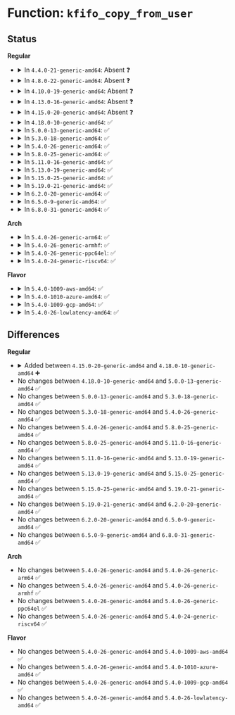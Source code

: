 # Function: <code>kfifo_copy_from_user</code>

## Status
<b>Regular</b>
<ul>
<li>
<details>
<summary>In <code>4.4.0-21-generic-amd64</code>: Absent ❓</summary>

```json
{
  "name": "kfifo_copy_from_user",
  "collision_type": "Unique Static",
  "inline_type": "Selective",
  "funcs": [
    {
      "addr": 18446744071583033072,
      "name": "kfifo_copy_from_user",
      "external": false,
      "loc": "lib/kfifo.c:188",
      "file": "lib/kfifo.c",
      "inline": "not declared, inlined",
      "caller_inline": [],
      "caller_func": [
        "lib/kfifo.c:__kfifo_from_user",
        "lib/kfifo.c:__kfifo_from_user_r"
      ]
    }
  ],
  "symbols": [
    {
      "addr": 18446744071583033072,
      "name": "kfifo_copy_from_user.isra.9",
      "section": ".text",
      "bind": "STB_LOCAL",
      "size": 177
    }
  ]
}
```
</details>
</li>
<li>
<details>
<summary>In <code>4.8.0-22-generic-amd64</code>: Absent ❓</summary>

```json
{
  "name": "kfifo_copy_from_user",
  "collision_type": "Unique Static",
  "inline_type": "Selective",
  "funcs": [
    {
      "addr": 18446744071583326496,
      "name": "kfifo_copy_from_user",
      "external": false,
      "loc": "lib/kfifo.c:188",
      "file": "lib/kfifo.c",
      "inline": "not declared, inlined",
      "caller_inline": [],
      "caller_func": [
        "lib/kfifo.c:__kfifo_from_user_r",
        "lib/kfifo.c:__kfifo_from_user"
      ]
    }
  ],
  "symbols": [
    {
      "addr": 18446744071583326496,
      "name": "kfifo_copy_from_user.isra.9",
      "section": ".text",
      "bind": "STB_LOCAL",
      "size": 249
    }
  ]
}
```
</details>
</li>
<li>
<details>
<summary>In <code>4.10.0-19-generic-amd64</code>: Absent ❓</summary>

```json
{
  "name": "kfifo_copy_from_user",
  "collision_type": "Unique Static",
  "inline_type": "Selective",
  "funcs": [
    {
      "addr": 18446744071583451408,
      "name": "kfifo_copy_from_user",
      "external": false,
      "loc": "lib/kfifo.c:188",
      "file": "lib/kfifo.c",
      "inline": "not declared, inlined",
      "caller_inline": [],
      "caller_func": [
        "lib/kfifo.c:__kfifo_from_user_r",
        "lib/kfifo.c:__kfifo_from_user"
      ]
    }
  ],
  "symbols": [
    {
      "addr": 18446744071583451408,
      "name": "kfifo_copy_from_user.isra.9",
      "section": ".text",
      "bind": "STB_LOCAL",
      "size": 249
    }
  ]
}
```
</details>
</li>
<li>
<details>
<summary>In <code>4.13.0-16-generic-amd64</code>: Absent ❓</summary>

```json
{
  "name": "kfifo_copy_from_user",
  "collision_type": "Unique Static",
  "inline_type": "Selective",
  "funcs": [
    {
      "addr": 18446744071583471952,
      "name": "kfifo_copy_from_user",
      "external": false,
      "loc": "lib/kfifo.c:188",
      "file": "lib/kfifo.c",
      "inline": "not declared, inlined",
      "caller_inline": [],
      "caller_func": [
        "lib/kfifo.c:__kfifo_from_user_r",
        "lib/kfifo.c:__kfifo_from_user"
      ]
    }
  ],
  "symbols": [
    {
      "addr": 18446744071583471952,
      "name": "kfifo_copy_from_user.isra.7",
      "section": ".text",
      "bind": "STB_LOCAL",
      "size": 248
    }
  ]
}
```
</details>
</li>
<li>
<details>
<summary>In <code>4.15.0-20-generic-amd64</code>: Absent ❓</summary>

```json
{
  "name": "kfifo_copy_from_user",
  "collision_type": "Unique Static",
  "inline_type": "Selective",
  "funcs": [
    {
      "addr": 18446744071583652896,
      "name": "kfifo_copy_from_user",
      "external": false,
      "loc": "lib/kfifo.c:188",
      "file": "lib/kfifo.c",
      "inline": "not declared, inlined",
      "caller_inline": [],
      "caller_func": [
        "lib/kfifo.c:__kfifo_from_user_r",
        "lib/kfifo.c:__kfifo_from_user"
      ]
    }
  ],
  "symbols": [
    {
      "addr": 18446744071583652896,
      "name": "kfifo_copy_from_user.isra.7",
      "section": ".text",
      "bind": "STB_LOCAL",
      "size": 248
    }
  ]
}
```
</details>
</li>
<li>
<details>
<summary>In <code>4.18.0-10-generic-amd64</code>: ✅</summary>

```c
long unsigned int kfifo_copy_from_user(struct __kfifo * fifo, const void * from, unsigned int len, unsigned int off, unsigned int * copied)
```

```json
{
  "name": "kfifo_copy_from_user",
  "collision_type": "Unique Static",
  "inline_type": "No",
  "funcs": [
    {
      "addr": 18446744071583870736,
      "name": "kfifo_copy_from_user",
      "external": false,
      "loc": "lib/kfifo.c:188",
      "file": "lib/kfifo.c",
      "inline": "seen, unknown",
      "caller_inline": [],
      "caller_func": [
        "lib/kfifo.c:__kfifo_from_user_r",
        "lib/kfifo.c:__kfifo_from_user"
      ]
    }
  ],
  "symbols": [
    {
      "addr": 18446744071583870736,
      "name": "kfifo_copy_from_user",
      "section": ".text",
      "bind": "STB_LOCAL",
      "size": 246
    }
  ]
}
```
</details>
</li>
<li>
<details>
<summary>In <code>5.0.0-13-generic-amd64</code>: ✅</summary>

```c
long unsigned int kfifo_copy_from_user(struct __kfifo * fifo, const void * from, unsigned int len, unsigned int off, unsigned int * copied)
```

```json
{
  "name": "kfifo_copy_from_user",
  "collision_type": "Unique Static",
  "inline_type": "No",
  "funcs": [
    {
      "addr": 18446744071583956528,
      "name": "kfifo_copy_from_user",
      "external": false,
      "loc": "lib/kfifo.c:188",
      "file": "lib/kfifo.c",
      "inline": "seen, unknown",
      "caller_inline": [],
      "caller_func": [
        "lib/kfifo.c:__kfifo_from_user_r",
        "lib/kfifo.c:__kfifo_from_user"
      ]
    }
  ],
  "symbols": [
    {
      "addr": 18446744071583956528,
      "name": "kfifo_copy_from_user",
      "section": ".text",
      "bind": "STB_LOCAL",
      "size": 246
    }
  ]
}
```
</details>
</li>
<li>
<details>
<summary>In <code>5.3.0-18-generic-amd64</code>: ✅</summary>

```c
long unsigned int kfifo_copy_from_user(struct __kfifo * fifo, const void * from, unsigned int len, unsigned int off, unsigned int * copied)
```

```json
{
  "name": "kfifo_copy_from_user",
  "collision_type": "Unique Static",
  "inline_type": "No",
  "funcs": [
    {
      "addr": 18446744071584136016,
      "name": "kfifo_copy_from_user",
      "external": false,
      "loc": "lib/kfifo.c:175",
      "file": "lib/kfifo.c",
      "inline": "seen, unknown",
      "caller_inline": [],
      "caller_func": [
        "lib/kfifo.c:__kfifo_from_user_r",
        "lib/kfifo.c:__kfifo_from_user"
      ]
    }
  ],
  "symbols": [
    {
      "addr": 18446744071584136016,
      "name": "kfifo_copy_from_user",
      "section": ".text",
      "bind": "STB_LOCAL",
      "size": 246
    }
  ]
}
```
</details>
</li>
<li>
<details>
<summary>In <code>5.4.0-26-generic-amd64</code>: ✅</summary>

```c
long unsigned int kfifo_copy_from_user(struct __kfifo * fifo, const void * from, unsigned int len, unsigned int off, unsigned int * copied)
```

```json
{
  "name": "kfifo_copy_from_user",
  "collision_type": "Unique Static",
  "inline_type": "No",
  "funcs": [
    {
      "addr": 18446744071584258416,
      "name": "kfifo_copy_from_user",
      "external": false,
      "loc": "lib/kfifo.c:175",
      "file": "lib/kfifo.c",
      "inline": "seen, unknown",
      "caller_inline": [],
      "caller_func": [
        "lib/kfifo.c:__kfifo_from_user_r",
        "lib/kfifo.c:__kfifo_from_user"
      ]
    }
  ],
  "symbols": [
    {
      "addr": 18446744071584258416,
      "name": "kfifo_copy_from_user",
      "section": ".text",
      "bind": "STB_LOCAL",
      "size": 267
    }
  ]
}
```
</details>
</li>
<li>
<details>
<summary>In <code>5.8.0-25-generic-amd64</code>: ✅</summary>

```c
long unsigned int kfifo_copy_from_user(struct __kfifo * fifo, const void * from, unsigned int len, unsigned int off, unsigned int * copied)
```

```json
{
  "name": "kfifo_copy_from_user",
  "collision_type": "Unique Static",
  "inline_type": "No",
  "funcs": [
    {
      "addr": 18446744071584666752,
      "name": "kfifo_copy_from_user",
      "external": false,
      "loc": "lib/kfifo.c:175",
      "file": "lib/kfifo.c",
      "inline": "seen, unknown",
      "caller_inline": [],
      "caller_func": [
        "lib/kfifo.c:__kfifo_from_user_r",
        "lib/kfifo.c:__kfifo_from_user"
      ]
    }
  ],
  "symbols": [
    {
      "addr": 18446744071584666752,
      "name": "kfifo_copy_from_user",
      "section": ".text",
      "bind": "STB_LOCAL",
      "size": 275
    }
  ]
}
```
</details>
</li>
<li>
<details>
<summary>In <code>5.11.0-16-generic-amd64</code>: ✅</summary>

```c
long unsigned int kfifo_copy_from_user(struct __kfifo * fifo, const void * from, unsigned int len, unsigned int off, unsigned int * copied)
```

```json
{
  "name": "kfifo_copy_from_user",
  "collision_type": "Unique Static",
  "inline_type": "No",
  "funcs": [
    {
      "addr": 18446744071584784016,
      "name": "kfifo_copy_from_user",
      "external": false,
      "loc": "lib/kfifo.c:175",
      "file": "lib/kfifo.c",
      "inline": "seen, unknown",
      "caller_inline": [],
      "caller_func": [
        "lib/kfifo.c:__kfifo_from_user_r",
        "lib/kfifo.c:__kfifo_from_user"
      ]
    }
  ],
  "symbols": [
    {
      "addr": 18446744071584784016,
      "name": "kfifo_copy_from_user",
      "section": ".text",
      "bind": "STB_LOCAL",
      "size": 275
    }
  ]
}
```
</details>
</li>
<li>
<details>
<summary>In <code>5.13.0-19-generic-amd64</code>: ✅</summary>

```c
long unsigned int kfifo_copy_from_user(struct __kfifo * fifo, const void * from, unsigned int len, unsigned int off, unsigned int * copied)
```

```json
{
  "name": "kfifo_copy_from_user",
  "collision_type": "Unique Static",
  "inline_type": "No",
  "funcs": [
    {
      "addr": 18446744071584827488,
      "name": "kfifo_copy_from_user",
      "external": false,
      "loc": "lib/kfifo.c:175",
      "file": "lib/kfifo.c",
      "inline": "seen, unknown",
      "caller_inline": [],
      "caller_func": [
        "lib/kfifo.c:__kfifo_from_user_r",
        "lib/kfifo.c:__kfifo_from_user"
      ]
    }
  ],
  "symbols": [
    {
      "addr": 18446744071584827488,
      "name": "kfifo_copy_from_user",
      "section": ".text",
      "bind": "STB_LOCAL",
      "size": 272
    }
  ]
}
```
</details>
</li>
<li>
<details>
<summary>In <code>5.15.0-25-generic-amd64</code>: ✅</summary>

```c
long unsigned int kfifo_copy_from_user(struct __kfifo * fifo, const void * from, unsigned int len, unsigned int off, unsigned int * copied)
```

```json
{
  "name": "kfifo_copy_from_user",
  "collision_type": "Unique Static",
  "inline_type": "No",
  "funcs": [
    {
      "addr": 18446744071585245136,
      "name": "kfifo_copy_from_user",
      "external": false,
      "loc": "lib/kfifo.c:175",
      "file": "lib/kfifo.c",
      "inline": "seen, unknown",
      "caller_inline": [],
      "caller_func": [
        "lib/kfifo.c:__kfifo_from_user_r",
        "lib/kfifo.c:__kfifo_from_user"
      ]
    }
  ],
  "symbols": [
    {
      "addr": 18446744071585245136,
      "name": "kfifo_copy_from_user",
      "section": ".text",
      "bind": "STB_LOCAL",
      "size": 272
    }
  ]
}
```
</details>
</li>
<li>
<details>
<summary>In <code>5.19.0-21-generic-amd64</code>: ✅</summary>

```c
long unsigned int kfifo_copy_from_user(struct __kfifo * fifo, const void * from, unsigned int len, unsigned int off, unsigned int * copied)
```

```json
{
  "name": "kfifo_copy_from_user",
  "collision_type": "Unique Static",
  "inline_type": "No",
  "funcs": [
    {
      "addr": 18446744071586086784,
      "name": "kfifo_copy_from_user",
      "external": false,
      "loc": "lib/kfifo.c:175",
      "file": "lib/kfifo.c",
      "inline": "seen, unknown",
      "caller_inline": [],
      "caller_func": [
        "lib/kfifo.c:__kfifo_from_user_r",
        "lib/kfifo.c:__kfifo_from_user"
      ]
    }
  ],
  "symbols": [
    {
      "addr": 18446744071586086784,
      "name": "kfifo_copy_from_user",
      "section": ".text",
      "bind": "STB_LOCAL",
      "size": 290
    }
  ]
}
```
</details>
</li>
<li>
<details>
<summary>In <code>6.2.0-20-generic-amd64</code>: ✅</summary>

```c
long unsigned int kfifo_copy_from_user(struct __kfifo * fifo, const void * from, unsigned int len, unsigned int off, unsigned int * copied)
```

```json
{
  "name": "kfifo_copy_from_user",
  "collision_type": "Unique Static",
  "inline_type": "No",
  "funcs": [
    {
      "addr": 18446744071587069584,
      "name": "kfifo_copy_from_user",
      "external": false,
      "loc": "lib/kfifo.c:175",
      "file": "lib/kfifo.c",
      "inline": "seen, unknown",
      "caller_inline": [],
      "caller_func": [
        "lib/kfifo.c:__kfifo_from_user_r",
        "lib/kfifo.c:__kfifo_from_user"
      ]
    }
  ],
  "symbols": [
    {
      "addr": 18446744071587069584,
      "name": "kfifo_copy_from_user",
      "section": ".text",
      "bind": "STB_LOCAL",
      "size": 290
    }
  ]
}
```
</details>
</li>
<li>
<details>
<summary>In <code>6.5.0-9-generic-amd64</code>: ✅</summary>

```c
long unsigned int kfifo_copy_from_user(struct __kfifo * fifo, const void * from, unsigned int len, unsigned int off, unsigned int * copied)
```

```json
{
  "name": "kfifo_copy_from_user",
  "collision_type": "Unique Static",
  "inline_type": "No",
  "funcs": [
    {
      "addr": 18446744071587328160,
      "name": "kfifo_copy_from_user",
      "external": false,
      "loc": "lib/kfifo.c:175",
      "file": "lib/kfifo.c",
      "inline": "seen, unknown",
      "caller_inline": [],
      "caller_func": [
        "lib/kfifo.c:__kfifo_from_user_r",
        "lib/kfifo.c:__kfifo_from_user"
      ]
    }
  ],
  "symbols": [
    {
      "addr": 18446744071587328160,
      "name": "kfifo_copy_from_user",
      "section": ".text",
      "bind": "STB_LOCAL",
      "size": 290
    }
  ]
}
```
</details>
</li>
<li>
<details>
<summary>In <code>6.8.0-31-generic-amd64</code>: ✅</summary>

```c
long unsigned int kfifo_copy_from_user(struct __kfifo * fifo, const void * from, unsigned int len, unsigned int off, unsigned int * copied)
```

```json
{
  "name": "kfifo_copy_from_user",
  "collision_type": "Unique Static",
  "inline_type": "No",
  "funcs": [
    {
      "addr": 18446744071587611520,
      "name": "kfifo_copy_from_user",
      "external": false,
      "loc": "lib/kfifo.c:175",
      "file": "lib/kfifo.c",
      "inline": "seen, unknown",
      "caller_inline": [],
      "caller_func": [
        "lib/kfifo.c:__kfifo_from_user_r",
        "lib/kfifo.c:__kfifo_from_user"
      ]
    }
  ],
  "symbols": [
    {
      "addr": 18446744071587611520,
      "name": "kfifo_copy_from_user",
      "section": ".text",
      "bind": "STB_LOCAL",
      "size": 290
    }
  ]
}
```
</details>
</li>
</ul>
<b>Arch</b>
<ul>
<li>
<details>
<summary>In <code>5.4.0-26-generic-arm64</code>: ✅</summary>

```c
long unsigned int kfifo_copy_from_user(struct __kfifo * fifo, const void * from, unsigned int len, unsigned int off, unsigned int * copied)
```

```json
{
  "name": "kfifo_copy_from_user",
  "collision_type": "Unique Static",
  "inline_type": "No",
  "funcs": [
    {
      "addr": 18446603336496137688,
      "name": "kfifo_copy_from_user",
      "external": false,
      "loc": "lib/kfifo.c:175",
      "file": "lib/kfifo.c",
      "inline": "seen, unknown",
      "caller_inline": [],
      "caller_func": [
        "lib/kfifo.c:__kfifo_from_user_r",
        "lib/kfifo.c:__kfifo_from_user"
      ]
    }
  ],
  "symbols": [
    {
      "addr": 18446603336496137688,
      "name": "kfifo_copy_from_user",
      "section": ".text",
      "bind": "STB_LOCAL",
      "size": 304
    }
  ]
}
```
</details>
</li>
<li>
<details>
<summary>In <code>5.4.0-26-generic-armhf</code>: ✅</summary>

```c
long unsigned int kfifo_copy_from_user(struct __kfifo * fifo, const void * from, unsigned int len, unsigned int off, unsigned int * copied)
```

```json
{
  "name": "kfifo_copy_from_user",
  "collision_type": "Unique Static",
  "inline_type": "No",
  "funcs": [
    {
      "addr": 3229461120,
      "name": "kfifo_copy_from_user",
      "external": false,
      "loc": "lib/kfifo.c:175",
      "file": "lib/kfifo.c",
      "inline": "seen, unknown",
      "caller_inline": [],
      "caller_func": [
        "lib/kfifo.c:__kfifo_from_user_r",
        "lib/kfifo.c:__kfifo_from_user"
      ]
    }
  ],
  "symbols": [
    {
      "addr": 3229461120,
      "name": "kfifo_copy_from_user",
      "section": ".text",
      "bind": "STB_LOCAL",
      "size": 576
    }
  ]
}
```
</details>
</li>
<li>
<details>
<summary>In <code>5.4.0-26-generic-ppc64el</code>: ✅</summary>

```c
long unsigned int kfifo_copy_from_user(struct __kfifo * fifo, const void * from, unsigned int len, unsigned int off, unsigned int * copied)
```

```json
{
  "name": "kfifo_copy_from_user",
  "collision_type": "Unique Static",
  "inline_type": "No",
  "funcs": [
    {
      "addr": 13835058055290395744,
      "name": "kfifo_copy_from_user",
      "external": false,
      "loc": "lib/kfifo.c:175",
      "file": "lib/kfifo.c",
      "inline": "seen, unknown",
      "caller_inline": [],
      "caller_func": [
        "lib/kfifo.c:__kfifo_from_user_r",
        "lib/kfifo.c:__kfifo_from_user"
      ]
    }
  ],
  "symbols": [
    {
      "addr": 13835058055290395744,
      "name": "kfifo_copy_from_user",
      "section": ".text",
      "bind": "STB_LOCAL",
      "size": 500
    }
  ]
}
```
</details>
</li>
<li>
<details>
<summary>In <code>5.4.0-24-generic-riscv64</code>: ✅</summary>

```c
long unsigned int kfifo_copy_from_user(struct __kfifo * fifo, const void * from, unsigned int len, unsigned int off, unsigned int * copied)
```

```json
{
  "name": "kfifo_copy_from_user",
  "collision_type": "Unique Static",
  "inline_type": "No",
  "funcs": [
    {
      "addr": 18446743936275194880,
      "name": "kfifo_copy_from_user",
      "external": false,
      "loc": "lib/kfifo.c:175",
      "file": "lib/kfifo.c",
      "inline": "seen, unknown",
      "caller_inline": [],
      "caller_func": [
        "lib/kfifo.c:__kfifo_from_user_r",
        "lib/kfifo.c:__kfifo_from_user"
      ]
    }
  ],
  "symbols": [
    {
      "addr": 18446743936275194880,
      "name": "kfifo_copy_from_user",
      "section": ".text",
      "bind": "STB_LOCAL",
      "size": 302
    }
  ]
}
```
</details>
</li>
</ul>
<b>Flavor</b>
<ul>
<li>
<details>
<summary>In <code>5.4.0-1009-aws-amd64</code>: ✅</summary>

```c
long unsigned int kfifo_copy_from_user(struct __kfifo * fifo, const void * from, unsigned int len, unsigned int off, unsigned int * copied)
```

```json
{
  "name": "kfifo_copy_from_user",
  "collision_type": "Unique Static",
  "inline_type": "No",
  "funcs": [
    {
      "addr": 18446744071584227152,
      "name": "kfifo_copy_from_user",
      "external": false,
      "loc": "lib/kfifo.c:175",
      "file": "lib/kfifo.c",
      "inline": "seen, unknown",
      "caller_inline": [],
      "caller_func": [
        "lib/kfifo.c:__kfifo_from_user_r",
        "lib/kfifo.c:__kfifo_from_user"
      ]
    }
  ],
  "symbols": [
    {
      "addr": 18446744071584227152,
      "name": "kfifo_copy_from_user",
      "section": ".text",
      "bind": "STB_LOCAL",
      "size": 267
    }
  ]
}
```
</details>
</li>
<li>
<details>
<summary>In <code>5.4.0-1010-azure-amd64</code>: ✅</summary>

```c
long unsigned int kfifo_copy_from_user(struct __kfifo * fifo, const void * from, unsigned int len, unsigned int off, unsigned int * copied)
```

```json
{
  "name": "kfifo_copy_from_user",
  "collision_type": "Unique Static",
  "inline_type": "No",
  "funcs": [
    {
      "addr": 18446744071584162368,
      "name": "kfifo_copy_from_user",
      "external": false,
      "loc": "lib/kfifo.c:175",
      "file": "lib/kfifo.c",
      "inline": "seen, unknown",
      "caller_inline": [],
      "caller_func": [
        "lib/kfifo.c:__kfifo_from_user_r",
        "lib/kfifo.c:__kfifo_from_user"
      ]
    }
  ],
  "symbols": [
    {
      "addr": 18446744071584162368,
      "name": "kfifo_copy_from_user",
      "section": ".text",
      "bind": "STB_LOCAL",
      "size": 267
    }
  ]
}
```
</details>
</li>
<li>
<details>
<summary>In <code>5.4.0-1009-gcp-amd64</code>: ✅</summary>

```c
long unsigned int kfifo_copy_from_user(struct __kfifo * fifo, const void * from, unsigned int len, unsigned int off, unsigned int * copied)
```

```json
{
  "name": "kfifo_copy_from_user",
  "collision_type": "Unique Static",
  "inline_type": "No",
  "funcs": [
    {
      "addr": 18446744071584210912,
      "name": "kfifo_copy_from_user",
      "external": false,
      "loc": "lib/kfifo.c:175",
      "file": "lib/kfifo.c",
      "inline": "seen, unknown",
      "caller_inline": [],
      "caller_func": [
        "lib/kfifo.c:__kfifo_from_user_r",
        "lib/kfifo.c:__kfifo_from_user"
      ]
    }
  ],
  "symbols": [
    {
      "addr": 18446744071584210912,
      "name": "kfifo_copy_from_user",
      "section": ".text",
      "bind": "STB_LOCAL",
      "size": 267
    }
  ]
}
```
</details>
</li>
<li>
<details>
<summary>In <code>5.4.0-26-lowlatency-amd64</code>: ✅</summary>

```c
long unsigned int kfifo_copy_from_user(struct __kfifo * fifo, const void * from, unsigned int len, unsigned int off, unsigned int * copied)
```

```json
{
  "name": "kfifo_copy_from_user",
  "collision_type": "Unique Static",
  "inline_type": "No",
  "funcs": [
    {
      "addr": 18446744071584315472,
      "name": "kfifo_copy_from_user",
      "external": false,
      "loc": "lib/kfifo.c:175",
      "file": "lib/kfifo.c",
      "inline": "seen, unknown",
      "caller_inline": [],
      "caller_func": [
        "lib/kfifo.c:__kfifo_from_user_r",
        "lib/kfifo.c:__kfifo_from_user"
      ]
    }
  ],
  "symbols": [
    {
      "addr": 18446744071584315472,
      "name": "kfifo_copy_from_user",
      "section": ".text",
      "bind": "STB_LOCAL",
      "size": 267
    }
  ]
}
```
</details>
</li>
</ul>

## Differences
<b>Regular</b>
<ul>
<li>
<details>
<summary>Added between <code>4.15.0-20-generic-amd64</code> and <code>4.18.0-10-generic-amd64</code> ➕</summary>

```c
long unsigned int kfifo_copy_from_user(struct __kfifo * fifo, const void * from, unsigned int len, unsigned int off, unsigned int * copied)
```
</details>
</li>
<li>
No changes between <code>4.18.0-10-generic-amd64</code> and <code>5.0.0-13-generic-amd64</code> ✅
</li>
<li>
No changes between <code>5.0.0-13-generic-amd64</code> and <code>5.3.0-18-generic-amd64</code> ✅
</li>
<li>
No changes between <code>5.3.0-18-generic-amd64</code> and <code>5.4.0-26-generic-amd64</code> ✅
</li>
<li>
No changes between <code>5.4.0-26-generic-amd64</code> and <code>5.8.0-25-generic-amd64</code> ✅
</li>
<li>
No changes between <code>5.8.0-25-generic-amd64</code> and <code>5.11.0-16-generic-amd64</code> ✅
</li>
<li>
No changes between <code>5.11.0-16-generic-amd64</code> and <code>5.13.0-19-generic-amd64</code> ✅
</li>
<li>
No changes between <code>5.13.0-19-generic-amd64</code> and <code>5.15.0-25-generic-amd64</code> ✅
</li>
<li>
No changes between <code>5.15.0-25-generic-amd64</code> and <code>5.19.0-21-generic-amd64</code> ✅
</li>
<li>
No changes between <code>5.19.0-21-generic-amd64</code> and <code>6.2.0-20-generic-amd64</code> ✅
</li>
<li>
No changes between <code>6.2.0-20-generic-amd64</code> and <code>6.5.0-9-generic-amd64</code> ✅
</li>
<li>
No changes between <code>6.5.0-9-generic-amd64</code> and <code>6.8.0-31-generic-amd64</code> ✅
</li>
</ul>
<b>Arch</b>
<ul>
<li>
No changes between <code>5.4.0-26-generic-amd64</code> and <code>5.4.0-26-generic-arm64</code> ✅
</li>
<li>
No changes between <code>5.4.0-26-generic-amd64</code> and <code>5.4.0-26-generic-armhf</code> ✅
</li>
<li>
No changes between <code>5.4.0-26-generic-amd64</code> and <code>5.4.0-26-generic-ppc64el</code> ✅
</li>
<li>
No changes between <code>5.4.0-26-generic-amd64</code> and <code>5.4.0-24-generic-riscv64</code> ✅
</li>
</ul>
<b>Flavor</b>
<ul>
<li>
No changes between <code>5.4.0-26-generic-amd64</code> and <code>5.4.0-1009-aws-amd64</code> ✅
</li>
<li>
No changes between <code>5.4.0-26-generic-amd64</code> and <code>5.4.0-1010-azure-amd64</code> ✅
</li>
<li>
No changes between <code>5.4.0-26-generic-amd64</code> and <code>5.4.0-1009-gcp-amd64</code> ✅
</li>
<li>
No changes between <code>5.4.0-26-generic-amd64</code> and <code>5.4.0-26-lowlatency-amd64</code> ✅
</li>
</ul>
